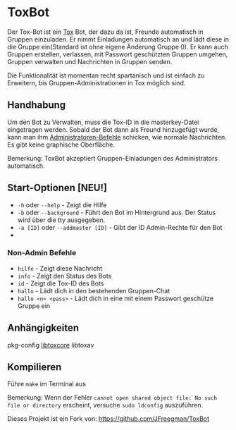 # ToxBot
Der Tox-Bot ist ein [Tox](https://tox.im) Bot, der dazu da ist, Freunde automatisch in Gruppen einzuladen. Er nimmt Einladungen automatisch an und lädt diese in die Gruppe ein(Standard ist ohne eigene Änderung Gruppe 0). Er kann auch Gruppen erstellen, verlassen, mit Passwort geschützten Gruppen umgehen, Gruppen verwalten und Nachrichten in Gruppen senden.

Die Funktionalität ist momentan recht spartanisch und ist einfach zu Erweitern, bis Gruppen-Administrationen in Tox möglich sind.

## Handhabung
Um den Bot zu Verwalten, muss die Tox-ID in die masterkey-Datei eingetragen werden. Sobald der Bot dann als Freund hinzugefügt wurde, kann man ihm [Administratoren-Befehle](https://github.com/JFreegman/ToxBot/blob/master/commands.txt) schicken, wie normale Nachrichten. Es gibt keine graphische Oberfläche.

Bemerkung: ToxBot akzeptiert Gruppen-Einladungen des Administrators automatisch.

## Start-Optionen [NEU!]
* `-h` oder `--help` - Zeigt die Hilfe
*  `-b` oder `--background` - Führt den Bot im Hintergrund aus. Der Status wird über die tty ausgegeben.
*  `-a [ID]` oder `--addmaster [ID]` - Gibt der ID Admin-Rechte für den Bot
* 

### Non-Admin Befehle
* `hilfe` - Zeigt diese Nachricht
* `info` - Zeigt den Status des Bots
* `id` - Zeigt die Tox-ID des Bots
* `hallo` - Lädt dich in den bestehenden Gruppen-Chat
* `hallo <n> <pass>` - Lädt dich in eine mit einem Passwort geschütze Gruppe ein

## Anhängigkeiten
pkg-config
[libtoxcore](https://github.com/irungentoo/toxcore)
libtoxav

## Kompilieren
Führe `make` im Terminal aus

Bemerkung: Wenn der Fehler `cannot open shared object file: No such file or directory` erscheint, versuche `sudo ldconfig` auszuführen.


Dieses Projekt ist ein Fork von: https://github.com/JFreegman/ToxBot
